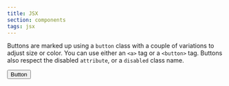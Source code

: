 ```yaml
---
title: JSX
section: components
tags: jsx
---
```


Buttons are marked up using a `button` class with a couple of variations to adjust size or color. You can use either an `<a>` tag or a `<button>` tag. Buttons also respect the disabled `attribute`, or a `disabled` class name.

<example packages="jdl" type="text/jsx">
<Button>Button</Button>
</example>
